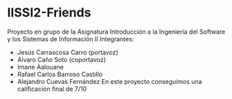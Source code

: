 # IISSI2-Friends
Proyecto en grupo de la Asignatura Introducción a la Ingeniería del Software y los Sistemas de Información II
Integrantes:
- Jesús Carrascosa Carro (portavoz)
- Alvaro Caño Soto (coportavoz)
- Imane Aalouane
- Rafael Carlos Barroso Castillo
- Alejandro Cuevas Fernández
En este proyecto conseguimos una calificación final de 7/10
